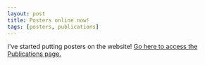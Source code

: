 ```yaml
---
layout: post
title: Posters online now!
tags: [posters, publications]
---
```


I've started putting posters on the website! [Go here to access the Publications page.](/publications)
